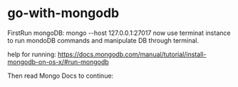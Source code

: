 # go-with-mongodb
 
 FirstRun mongoDB: 
 mongo --host 127.0.0.1:27017
now use terminat instance to run mondoDB commands and manipulate DB through terminal.

help for running: https://docs.mongodb.com/manual/tutorial/install-mongodb-on-os-x/#run-mongodb

Then read Mongo Docs to continue: 
